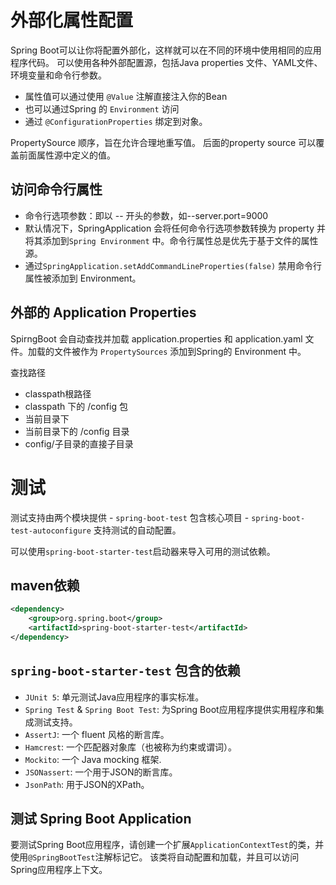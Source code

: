 # 外部化属性配置

Spring Boot可以让你将配置外部化，这样就可以在不同的环境中使用相同的应用程序代码。
可以使用各种外部配置源，包括Java properties 文件、YAML文件、环境变量和命令行参数。

- 属性值可以通过使用 `@Value` 注解直接注入你的Bean
- 也可以通过Spring 的 `Environment` 访问
- 通过 `@ConfigurationProperties` 绑定到对象。

PropertySource 顺序，旨在允许合理地重写值。 后面的property source 可以覆盖前面属性源中定义的值。 

## 访问命令行属性

- 命令行选项参数：即以 -- 开头的参数，如--server.port=9000
- 默认情况下，SpringApplication 会将任何命令行选项参数转换为 property 并将其添加到`Spring Environment` 中。命令行属性总是优先于基于文件的属性源。
- 通过`SpringApplication.setAddCommandLineProperties(false)` 禁用命令行属性被添加到 Environment。

## 外部的 Application Properties

SpirngBoot 会自动查找并加载 application.properties 和 application.yaml 文件。加载的文件被作为 `PropertySources` 添加到Spring的 Environment 中。

查找路径

- classpath根路径
- classpath 下的 /config 包
- 当前目录下
- 当前目录下的 /config 目录
- config/子目录的直接子目录

## 

# 测试

测试支持由两个模块提供
    - `spring-boot-test` 包含核心项目
    - `spring-boot-test-autoconfigure` 支持测试的自动配置。

可以使用`spring-boot-starter-test`启动器来导入可用的测试依赖。

## maven依赖

```xml
<dependency>
    <group>org.spring.boot</group>
    <artifactId>spring-boot-starter-test</artifactId>
</dependency>
```

## `spring-boot-starter-test` 包含的依赖

- `JUnit 5`: 单元测试Java应用程序的事实标准。
- `Spring Test` & `Spring Boot Test`: 为Spring Boot应用程序提供实用程序和集成测试支持。
- `AssertJ`: 一个 fluent 风格的断言库。
- `Hamcrest`: 一个匹配器对象库（也被称为约束或谓词）。
- `Mockito`: 一个 Java mocking 框架.
- `JSONassert`: 一个用于JSON的断言库。
- `JsonPath`: 用于JSON的XPath。

## 测试 Spring Boot Application

要测试Spring Boot应用程序，请创建一个扩展`ApplicationContextTest`的类，并使用`@SpringBootTest`注解标记它。 该类将自动配置和加载，并且可以访问Spring应用程序上下文。

